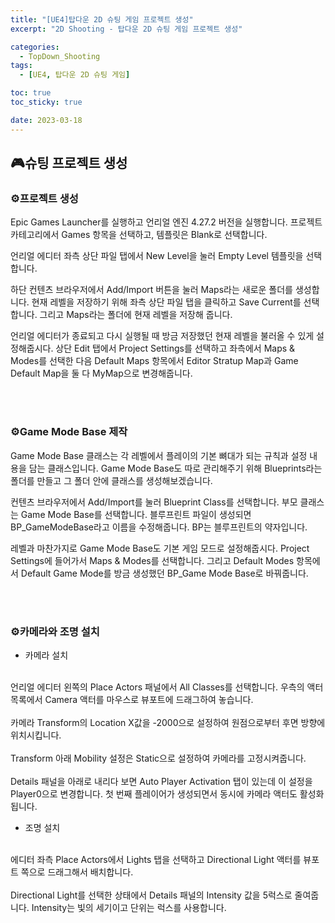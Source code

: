 ```yaml
---
title: "[UE4]탑다운 2D 슈팅 게임 프로젝트 생성"
excerpt: "2D Shooting - 탑다운 2D 슈팅 게임 프로젝트 생성"

categories:
  - TopDown_Shooting
tags:
  - [UE4, 탑다운 2D 슈팅 게임]

toc: true
toc_sticky: true

date: 2023-03-18
---
```


## 🎮슈팅 프로젝트 생성
### ⚙️프로젝트 생성
Epic Games Launcher를 실행하고 언리얼 엔진 4.27.2 버전을 실행합니다. 프로젝트 카테고리에서 Games 항목을 선택하고, 템플릿은 Blank로 선택합니다.

언리얼 에디터 좌측 상단 파일 탭에서 New Level을 눌러 Empty Level 템플릿을 선택합니다.

하단 컨텐츠 브라우저에서 Add/Import 버튼을 눌러 Maps라는 새로운 폴더를 생성합니다. 현재 레벨을 저장하기 위해 좌측 상단 파일 탭을 클릭하고 Save Current를 선택합니다. 그리고 Maps라는 폴더에 현재 레벨을 저장해 줍니다.

언리얼 에디터가 종료되고 다시 실행될 때 방금 저장했던 현재 레벨을 불러올 수 있게 설정해줍시다. 상단 Edit 탭에서 Project Settings를 선택하고 좌측에서 Maps & Modes를 선택한 다음 Default Maps 항목에서 Editor Stratup Map과 Game Default Map을 둘 다 MyMap으로 변경해줍니다.

<br><br>

### ⚙️Game Mode Base 제작
Game Mode Base 클래스는 각 레벨에서 플레이의 기본 뼈대가 되는 규칙과 설정 내용을 담는 클래스입니다. Game Mode Base도 따로 관리해주기 위해 Blueprints라는 폴더를 만들고 그 폴더 안에 클래스를 생성해보겠습니다.

컨텐츠 브라우저에서 Add/Import를 눌러 Blueprint Class를 선택합니다. 부모 클래스는 Game Mode Base를 선택합니다. 블루프린트 파일이 생성되면 BP_GameModeBase라고 이름을 수정해줍니다. BP는 블루프린트의 약자입니다.

레벨과 마찬가지로 Game Mode Base도 기본 게임 모드로 설정해줍시다. Project Settings에 들어가서 Maps & Modes를 선택합니다. 그리고 Default Modes 항목에서 Default Game Mode를 방금 생성했던 BP_Game Mode Base로 바꿔줍니다.

<br><br>

### ⚙️카메라와 조명 설치
* 카메라 설치
<br>
언리얼 에디터 왼쪽의 Place Actors 패널에서 All Classes를 선택합니다. 우측의 액터 목록에서 Camera 액터를 마우스로 뷰포트에 드래그하여 놓습니다.
<br><br>
카메라 Transform의 Location X값을 -2000으로 설정하여 원점으로부터 후면 방향에 위치시킵니다.
<br><br>
Transform 아래 Mobility 설정은 Static으로 설정하여 카메라를 고정시켜줍니다.
<br><br>
Details 패널을 아래로 내리다 보면 Auto Player Activation 탭이 있는데 이 설정을 Player0으로 변경합니다. 첫 번째 플레이어가 생성되면서 동시에 카메라 액터도 활성화됩니다.

<br>

* 조명 설치
<br>
에디터 좌측 Place Actors에서 Lights 탭을 선택하고 Directional Light 액터를 뷰포트 쪽으로 드래그해서 배치합니다.
<br><br>
Directional Light를 선택한 상태에서 Details 패널의 Intensity 값을 5럭스로 줄여줍니다. Intensity는 빛의 세기이고 단위는 럭스를 사용합니다.

<br><br>